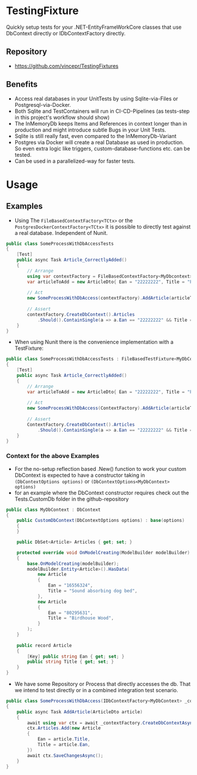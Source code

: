 # TestingFixture
Quickly setup tests for your .NET-EntityFrameWorkCore classes that use DbContext directly or IDbContextFactory<DbContext> directly.

## Repository
* https://github.com/vincepr/TestingFixtures

## Benefits
* Access real databases in your UnitTests by using Sqlite-via-Files or Postgresql-via-Docker.
* Both Sqlite and TestContainers will run in CI-CD-Pipelines (as tests-step in this project's workflow should show)
* The InMemoryDb keeps Items and References in context longer than in production and might introduce subtle Bugs in your Unit Tests.
* Sqlite is still really fast, even compared to the InMemoryDb-Variant
* Postgres via Docker will create a real Database as used in production. So even extra logic like triggers, custom-database-functions etc. can be tested.
* Can be used in a parallelized-way for faster tests.

# Usage
## Examples
- Using The `FileBasedContextFactory<TCtx>` or the `PostgresDockerContextFactory<TCtx>` it is possible to directly
test against a real database. Independent of Nunit.
```csharp
public class SomeProcessWithDbAccessTests
{
    [Test]
    public async Task Article_CorrectlyAdded()
    {
        // Arrange
        using var contextFactory = FileBasedContextFactory<MyDbcontext>.New();
        var articleToAdd = new ArticleDto{ Ean = "22222222", Title = "Pair of wool gloves, red"}
        
        // Act
        new SomeProcessWithDbAccess(contextFactory).AddArticle(articleToAdd);
        
        // Assert
        contextFactory.CreateDbContext().Articles
            .Should().ContainSingle(a => a.Ean == "22222222" && Title == "Pair of wool gloves, red" )
    }
}
```

- When using Nunit there is the convenience implementation with a TestFixture:
```csharp
public class SomeProcessWithDbAccessTests : FileBasedTestFixture<MyDbContext>
{
    [Test]
    public async Task Article_CorrectlyAdded()
    {
        // Arrange
        var articleToAdd = new ArticleDto{ Ean = "22222222", Title = "Pair of wool gloves, red"}
        
        // Act
        new SomeProcessWithDbAccess(ContextFactory).AddArticle(articleToAdd);
        
        // Assert
        ContextFactory.CreateDbContext().Articles
            .Should().ContainSingle(a => a.Ean == "22222222" && Title == "Pair of wool gloves, red" )
    }
}
```

### Context for the above Examples

- For the no-setup reflection based .New() function to work your custom DbContext is expected
  to have a constructor taking in `(DbContextOptions options)` or `(DbContextOptions<MyDbContext> options)`
- for an example where the DbContext constructor requires check out the Tests.CustomDb folder in the github-repository
```csharp
public class MyDbContext : DbContext
{
    public CustomDbContext(DbContextOptions options) : base(options)
    {
    }

    public DbSet<Article> Articles { get; set; }

    protected override void OnModelCreating(ModelBuilder modelBuilder)
    {
        base.OnModelCreating(modelBuilder);
        modelBuilder.Entity<Article>().HasData(
            new Article
            {
                Ean = "16556324",
                Title = "Sound absorbing dog bed",
            },
            new Article
            {
                Ean = "80295631",
                Title = "Birdhouse Wood",
            }
        );
    }
    
    public record Article
    {
        [Key] public string Ean { get; set; }
        public string Title { get; set; }
    }
}
```

- We have some Repository or Process that directly accesses the db. That we intend to test directly or in a
  combined integration test scenario.
```csharp
public class SomeProcessWithDbAccess(IDbContextFactory<MyDbContext> _contextFactory)
{
    public async Task AddArticle(ArticleDto article)
    {
        await using var ctx = await _contextFactory.CreateDbContextAsync();
        ctx.Articles.Add(new Article
        {
            Ean = article.Title,
            Title = article.Ean,
        })
        await ctx.SaveChangesAsync();
    }
}
```

